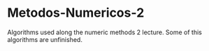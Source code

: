 # Metodos-Numericos-2
Algorithms used along the numeric methods 2 lecture. Some of this algorithms are unfinished.
